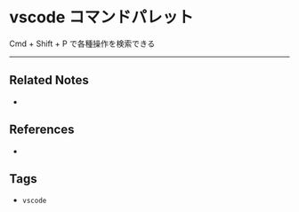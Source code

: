 # vscode コマンドパレット
Cmd + Shift + P で各種操作を検索できる

---
## Related Notes
- 

## References
- 

## Tags
- `vscode` 